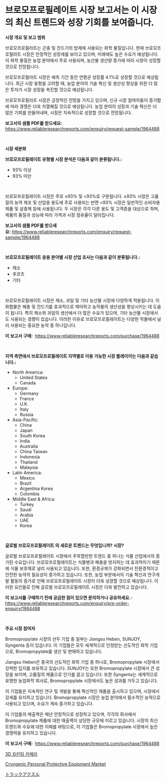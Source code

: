 <p><h1>브로모프로필레이트 시장 보고서는 이 시장의 최신 트렌드와 성장 기회를 보여줍니다.</h1></p><p><strong>시장 개요 및 보고 범위</strong></p>
<p><p>브로모프로필라트는 곤충 및 진드기의 방제에 사용되는 화학 물질입니다. 현재 브로모프로필라트 시장은 안정적인 성장세를 보이고 있으며, 미래에도 높은 수요가 예상됩니다. 이 화학 물질은 농업 분야에서 주로 사용되며, 농산물 생산량 증가에 따라 시장이 성장할 것으로 전망됩니다.</p><p>브로모프로필라트 시장은 예측 기간 동안 연평균 성장률 4.1%로 성장할 것으로 예상됩니다. 최근 시장 동향을 고려할 때, 농업 분야의 기술 혁신 및 생산성 향상을 위한 더 많은 투자가 시장 성장을 촉진할 것으로 예상됩니다.</p><p>브로모프로필라트 시장은 긍정적인 전망을 가지고 있으며, 신규 시장 참여자들이 증가함에 따라 경쟁은 더욱 치열해질 것으로 예상됩니다. 농업 분야의 성장과 기술 혁신은 더 많은 기회를 만들어내며, 시장은 지속적으로 성장할 것으로 전망됩니다.</p></p>
<p><strong>보고서의 샘플 PDF를 받으세요:</strong> <a href="https://www.reliableresearchreports.com/enquiry/request-sample/1964488">https://www.reliableresearchreports.com/enquiry/request-sample/1964488</a></p>
<p>&nbsp;</p>
<p><strong>시장 세분화</strong></p>
<p><strong>브로모프로필레이트 유형별 시장 분석은 다음과 같이 분류됩니다.:</strong></p>
<p><ul><li>93% 이상</li><li>93% 미만</li></ul></p>
<p>&nbsp;</p>
<p><p>브로모프로필레이트 시장은 주로 ≥93% 및 <93%로 구분됩니다. ≥93% 시장은 고품질의 농약 제조 및 산업용 용도에 주로 사용되는 반면 <93% 시장은 일반적인 소비자용 제품 및 살충제 등에 사용됩니다. 두 시장은 각각 다른 용도 및 고객층을 대상으로 하며, 제품의 품질과 성능에 따라 가격과 시장 점유율이 달라집니다.</p></p>
<p><strong>보고서의 샘플 PDF를 받으세요:</strong>&nbsp;<a href="https://www.reliableresearchreports.com/enquiry/request-sample/1964488">https://www.reliableresearchreports.com/enquiry/request-sample/1964488</a></p>
<p>&nbsp;</p>
<p><strong> 브로모프로필레이트 응용 분야별 시장 산업 조사는 다음과 같이 분류됩니다.:</strong></p>
<p><ul><li>채소</li><li>후르츠</li><li>기타</li></ul></p>
<p>&nbsp;</p>
<p><p>브로모프로필레이트 시장은 채소, 과일 및 기타 농산물 시장에 다양하게 적용됩니다. 이 화합물은 해충 및 진드기를 효과적으로 제어하고 농작물의 생산성을 향상시키는 데 도움이 됩니다. 특히 채소와 과일의 생산에서 더 많은 수요가 있으며, 기타 농산물 시장에서도 사용되는 경향이 있습니다. 이러한 이유로 브로모프로필레이트는 다양한 작물에서 널리 사용되는 중요한 농약 중 하나입니다.</p></p>
<p><strong>이 보고서 구매:</strong>&nbsp; <a href="https://www.reliableresearchreports.com/purchase/1964488">https://www.reliableresearchreports.com/purchase/1964488</a></p>
<p>&nbsp;</p>
<p><strong>지역 측면에서 브로모프로필레이트 지역별로 이용 가능한 시장 플레이어는 다음과 같습니다.:</strong></p>
<p><ul>
    <li>
        North America:
        <ul>
            <li>United States</li>
            <li>Canada</li>
        </ul>
    </li>
    <li>
        Europe:
        <ul>
            <li>Germany</li>
            <li>France</li>
            <li>U.K.</li>
            <li>Italy</li>
            <li>Russia</li>
        </ul>
    </li>
    <li>
        Asia-Pacific:
        <ul>
            <li>China</li>
            <li>Japan</li>
            <li>South Korea</li>
            <li>India</li>
            <li>Australia</li>
            <li>China Taiwan</li>
            <li>Indonesia</li>
            <li>Thailand</li>
            <li>Malaysia</li>
        </ul>
    </li>
    <li>
        Latin America:
        <ul>
            <li>Mexico</li>
            <li>Brazil</li>
            <li>Argentina Korea</li>
            <li>Colombia</li>
        </ul>
    </li>
    <li>
        Middle East & Africa:
        <ul>
            <li>Turkey</li>
            <li>Saudi</li>
            <li>Arabia</li>
            <li>UAE</li>
            <li>Korea</li>
        </ul>
    </li>
    </ul></p>
<p>&nbsp;</p>
<p><strong>글로벌 브로모프로필레이트 의 새로운 트렌드는 무엇입니까? 시장?</strong></p>
<p><p>글로벌 브로모프로필레이트 시장에서 주목할만한 트렌드 중 하나는 식품 산업에서의 증가된 수요입니다. 브로모프로필레이트는 식물병과 해충을 방지하는 데 효과적이기 때문에 식물 보호제로 널리 사용되고 있습니다. 또한, 환경규제가 강화되면서 친환경적이고 안전한 농약의 필요성이 증가하고 있습니다. 또한, 농업 부문에서의 기술 혁신과 연구개발 활동의 증가로 인해 브로모프로필레이트 시장이 더욱 성장할 것으로 예상됩니다. 이러한 요인들로 인해 글로벌 브로모프로필레이트 시장은 더욱 발전하고 있습니다.</p></p>
<p><strong>이 보고서를 구매하기 전에 궁금한 점이 있으면 문의하거나 공유하세요.</strong>- <a href="https://www.reliableresearchreports.com/enquiry/pre-order-enquiry/1964488">https://www.reliableresearchreports.com/enquiry/pre-order-enquiry/1964488</a></p>
<p>&nbsp;</p>
<p><strong>주요 시장 참여자</strong></p>
<p><p>Bromopropylate 시장의 선두 기업 중 일부는 Jiangsu Heben, SUNJOY, Syngenta 등이 있습니다. 이 기업들은 모두 세계적으로 인정받는 선도적인 화학 기업으로, Bromopropylate를 생산 및 판매하고 있습니다.</p><p>Jiangsu Heben은 중국의 선도적인 화학 기업 중 하나로, Bromopropylate 시장에서 강력한 입지를 보유하고 있습니다. SUNJOY는 또한 Bromopropylate 시장에서 큰 성장을 보이며, 고품질의 제품으로 인기를 끌고 있습니다. 또한 Syngenta는 세계적으로 유명한 농업화학 회사로, Bromopropylate 시장에서도 높은 성과를 거두고 있습니다.</p><p>이 기업들은 지속적인 연구 및 개발을 통해 혁신적인 제품을 출시하고 있으며, 시장에서 강세를 유지하고 있습니다. Bromopropylate 시장은 농업 분야에서 필수적인 농약으로 사용되고 있으며, 수요가 계속 증가하고 있습니다.</p><p>이 기업들의 매출액은 매년 안정적으로 성장하고 있으며, 각각의 회사에서 Bromopropylate 제품에 대한 매출액이 상당한 규모에 이르고 있습니다. 시장의 최신 트렌드와 수요에 대한 이해를 바탕으로, 이 기업들은 Bromopropylate 시장에서 높은 경쟁력을 유지하고 있습니다.</p></p>
<p><strong>이 보고서 구매:</strong>&nbsp;&nbsp;<a href="https://www.reliableresearchreports.com/purchase/1964488">https://www.reliableresearchreports.com/purchase/1964488</a></p>
<p><p><a href="https://github.com/akzkkws047661437/Market-Research-Report-List-1/blob/main/30491847119.md">3D 프린팅 카메라</a></p><p><a href="https://github.com/ChiragRP21/Market-Research-Report-List-3/blob/main/cryogenic-personal-protective-equipment-market.md">Cryogenic Personal Protective Equipment Market</a></p><p><a href="https://github.com/xemfu2379520/Market-Research-Report-List-1/blob/main/61544567703.md">トラックアクスル</a></p></p>
